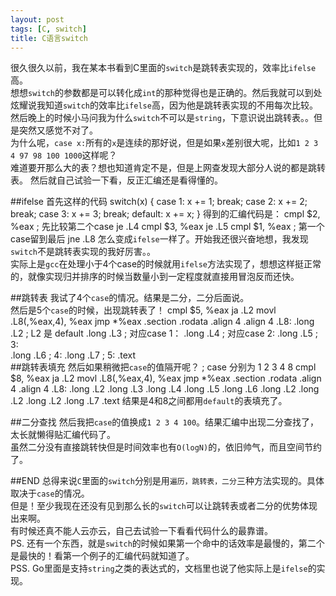 ```yaml
---
layout: post
tags: [C, switch]
title: C语言switch
---
```



很久很久以前，我在某本书看到C里面的`switch`是跳转表实现的，效率比`ifelse`高。  
想想`switch`的参数都是可以转化成`int`的那种觉得也是正确的。然后我就可以到处炫耀说我知道`switch`的效率比`ifelse`高，因为他是跳转表实现的不用每次比较。  
然后晚上的时候小马问我为什么`switch`不可以是`string`，下意识说出跳转表。。但是突然又感觉不对了。  
为什么呢，`case x:`所有的`x`是连续的那好说，但是如果`x`差别很大呢，比如`1 2 3 4 97 98 100 1000`这样呢？  
难道要开那么大的表？想也知道肯定不是，但是上网查发现大部分人说的都是跳转表。
然后就自己试验一下看，反正汇编还是看得懂的。

##ifelse
首先这样的代码
    switch(x)
    {
        case 1:
            x += 1; break;
        case 2:
            x += 2; break;
        case 3:
            x += 3; break;
        default:
            x += x;
    }
得到的汇编代码是：
	cmpl	$2, %eax ; 先比较第二个case
	je	.L4
	cmpl	$3, %eax
	je	.L5
	cmpl	$1, %eax ; 第一个case留到最后
	jne	.L8
怎么变成`ifelse`一样了。开始我还很兴奋地想，我发现`switch`不是跳转表实现的我好厉害。。  
实际上是`gcc`在处理小于4个case的时候就用`ifelse`方法实现了，想想这样挺正常的，就像实现归并排序的时候当数量小到一定程度就直接用冒泡反而还快。  

##跳转表
我试了4个`case`的情况。结果是二分，二分后面说。  
然后是5个`case`的时候，出现跳转表了！
        cmpl	$5, %eax
        ja	.L2
        movl	.L8(,%eax,4), %eax
        jmp	*%eax
        .section	.rodata
        .align 4
        .align 4
    .L8:
        .long	.L2  ; L2 是 default
        .long	.L3  ; 对应case 1：
        .long	.L4  ; 对应case 2:
        .long	.L5  ;          3:  
        .long	.L6  ;          4:
        .long	.L7  ;          5: 
        .text
<br/>
##跳转表填充
然后如果稍微把`case`的值隔开呢？
        ; case 分别为 1 2 3 4 8
        cmpl	$8, %eax
        ja	.L2
        movl	.L8(,%eax,4), %eax
        jmp	*%eax
        .section	.rodata
        .align 4
        .align 4
    .L8:
        .long	.L2
        .long	.L3
        .long	.L4
        .long	.L5
        .long	.L6
        .long	.L2
        .long	.L2
        .long	.L2
        .long	.L7
        .text
结果是4和8之间都用`default`的表填充了。

##二分查找
然后我把`case`的值换成`1 2 3 4 100`。结果汇编中出现二分查找了，太长就懒得贴汇编代码了。  
虽然二分没有直接跳转快但是时间效率也有`O(logN)`的，依旧帅气，而且空间节约了。  

##END
总得来说`C`里面的`switch`分别是用`遍历，跳转表，二分`三种方法实现的。具体取决于`case`的情况。  
但是！至少我现在还没有见到那么长的`switch`可以让跳转表或者二分的优势体现出来啊。  
有时候还真不能人云亦云，自己去试验一下看看代码什么的最靠谱。  
PS. 还有一个东西，就是`switch`的时候如果第一个命中的话效率是最慢的，第二个是最快的！看第一个例子的汇编代码就知道了。  
PSS. Go里面是支持`string`之类的表达式的，文档里也说了他实际上是`ifelse`的实现。

